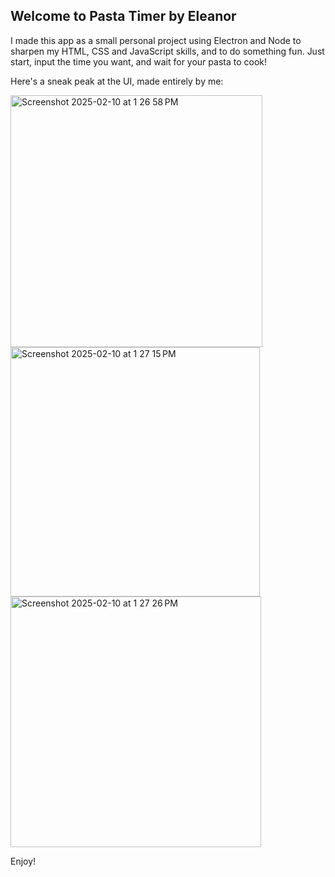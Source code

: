 ## Welcome to Pasta Timer by Eleanor

I made this app as a small personal project using Electron and Node to sharpen my HTML, CSS and JavaScript skills, and to do something fun. 
Just start, input the time you want, and wait for your pasta to cook!

Here's a sneak peak at the UI, made entirely by me:

<img width="403" alt="Screenshot 2025-02-10 at 1 26 58 PM" src="https://github.com/user-attachments/assets/eb72a063-5af2-4e1b-be77-34a2b715e999" />

<img width="399" alt="Screenshot 2025-02-10 at 1 27 15 PM" src="https://github.com/user-attachments/assets/383d04a6-6f31-4b51-9d1d-da895bbf00eb" />

<img width="401" alt="Screenshot 2025-02-10 at 1 27 26 PM" src="https://github.com/user-attachments/assets/4552a603-c50b-4cef-b703-31c0bd92bdb4" />

Enjoy!
